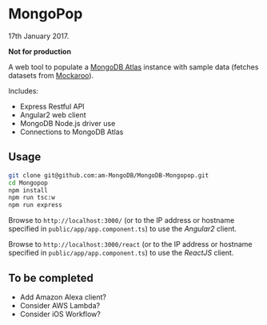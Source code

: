 # MongoPop

17th January 2017.

**Not for production**

A web tool to populate a [MongoDB Atlas](https://cloud.mongo.com) instance with sample data (fetches datasets from [Mockaroo](https://www.mockaroo.com)).

Includes:

- Express Restful API
- Angular2 web client
- MongoDB Node.js driver use
- Connections to MongoDB Atlas

## Usage

```bash
git clone git@github.com:am-MongoDB/MongoDB-Mongopop.git
cd Mongopop
npm install
npm run tsc:w
npm run express
```

Browse to `http://localhost:3000/` (or to the IP address or hostname specified in `public/app/app.component.ts`) to use the *Angular2* client.

Browse to `http://localhost:3000/react` (or to the IP address or hostname specified in `public/app/app.component.ts`) to use the *ReactJS* client.

## To be completed

* Add Amazon Alexa client?
* Consider AWS Lambda?
* Consider iOS Workflow?